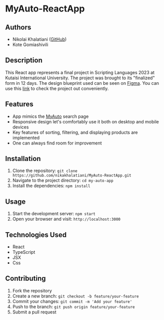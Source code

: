 # MyAuto-ReactApp

## Authors
- Nikolai Khalatiani ([GitHub](https://github.com/nikakhalatiani))
- Kote Gomiashivili

## Description
This React app represents a final project in Scripting Languages 2023 at Kutaisi International University. The project was brought to its "finalized" form in 12 days. The design blueprint used can be seen on [Figma](https://www.figma.com/file/3nSihbBwlOFtuuRCcHtIDp/test-myauto?type=design&node-id=0-1). You can use this [link](https://nikakhalatiani.github.io/MyAuto-ReactApp/?fbclid=IwAR1v9JGAarXI13E--nIBiFiiL44IzUOckUrLM4jSTbsstgSXIMtYqptOvGw_aem_th_AcXo-eVP98LgW4zpsvvgOxf_nE3ABQRlIFn8UJ0i7v0M7UEcINQlczpkaEyYc64rWAA) to check the project out conveniently.

## Features
- App mimics the [MyAuto](https://www.myauto.ge) search page
- Responsive design let's comfortably use it both on desktop and mobile devices
- Key features of sorting, filtering, and displaying products are implemented
- One can always find room for improvement

## Installation
1. Clone the repository: `git clone https://github.com/nikakhalatiani/MyAuto-ReactApp.git`
2. Navigate to the project directory: `cd my-auto-app`
3. Install the dependencies: `npm install`

## Usage
1. Start the development server: `npm start`
2. Open your browser and visit: `http://localhost:3000`

## Technologies Used
- React
- TypeScript
- JSX
- Css

## Contributing
1. Fork the repository
2. Create a new branch: `git checkout -b feature/your-feature`
3. Commit your changes: `git commit -m 'Add your feature'`
4. Push to the branch: `git push origin feature/your-feature`
5. Submit a pull request
